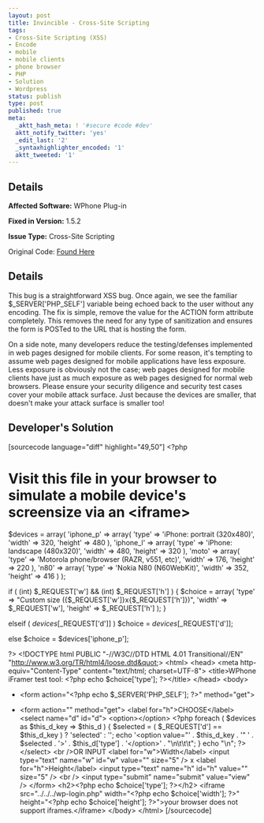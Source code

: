 ```yaml
---
layout: post
title: Invincible - Cross-Site Scripting
tags:
- Cross-Site Scripting (XSS)
- Encode
- mobile
- mobile clients
- phone browser
- PHP
- Solution
- Wordpress
status: publish
type: post
published: true
meta:
  _aktt_hash_meta: ! '#secure #code #dev'
  aktt_notify_twitter: 'yes'
  _edit_last: '2'
  _syntaxhighlighter_encoded: '1'
  aktt_tweeted: '1'
---
```

## Details
__Affected Software:__ WPhone Plug-in

__Fixed in Version:__  1.5.2

__Issue Type:__ Cross-Site Scripting

Original Code: <a href="http://spotthevuln.com/2011/03/invincible/">Found Here</a>
## Details
This bug is a straightforward XSS bug. Once again, we see the familiar $_SERVER['PHP_SELF'] variable being echoed back to the user without any encoding. The fix is simple, remove the value for the ACTION form attribute completely. This removes the need for any type of sanitization and ensures the form is POSTed to the URL that is hosting the form.

On a side note, many developers reduce the testing/defenses implemented in web pages designed for mobile clients. For some reason, it's tempting to assume web pages designed for mobile applications have less exposure. Less exposure is obviously not the case; web pages designed for mobile clients have just as much exposure as web pages designed for normal web browsers. Please ensure your security diligence and security test cases cover your mobile attack surface. Just because the devices are smaller, that doesn't make your attack surface is smaller too!

## Developer's Solution
[sourcecode language="diff" highlight="49,50"]
&lt;?php

# Visit this file in your browser to simulate a mobile device's screensize via an &lt;iframe&gt;

$devices = array(
	'iphone_p' =&gt; array(
		'type'   =&gt; 'iPhone: portrait (320x480)',
		'width'  =&gt; 320,
		'height' =&gt; 480
	),
	'iphone_l' =&gt; array(
		'type'   =&gt; 'iPhone: landscape (480x320)',
		'width'  =&gt; 480,
		'height' =&gt; 320
	),
	'moto'	   =&gt; array(
		'type'   =&gt; 'Motorola phone/browser (RAZR, v551, etc)',
		'width'  =&gt; 176,
		'height' =&gt; 220
	),
	'n80'	   =&gt; array(
		'type'   =&gt; 'Nokia N80 (N60WebKit)',
		'width'  =&gt; 352,
		'height' =&gt; 416
	)
);

if ( (int) $_REQUEST['w'] &amp;&amp; (int) $_REQUEST['h'] ) {
	$choice = array(
		'type'   =&gt; &quot;Custom size ({$_REQUEST['w']}x{$_REQUEST['h']})&quot;,
		'width'  =&gt; $_REQUEST['w'],
		'height' =&gt; $_REQUEST['h']
	);
}

elseif ( $devices[$_REQUEST['d']] )
	$choice = $devices[$_REQUEST['d']];

else $choice = $devices['iphone_p'];

?&gt;
&lt;!DOCTYPE html PUBLIC &quot;-//W3C//DTD HTML 4.01 Transitional//EN&quot; &quot;http://www.w3.org/TR/html4/loose.dtd&quot;&gt;
&lt;html&gt;
&lt;head&gt;
	&lt;meta http-equiv=&quot;Content-Type&quot; content=&quot;text/html; charset=UTF-8&quot;&gt;
	&lt;title&gt;WPhone iFramer test tool: &lt;?php echo $choice['type']; ?&gt;&lt;/title&gt;
&lt;/head&gt;
&lt;body&gt;
-	&lt;form action=&quot;&lt;?php echo $_SERVER['PHP_SELF']; ?&gt;&quot; method=&quot;get&quot;&gt;
+   &lt;form action=&quot;&quot; method=&quot;get&quot;&gt;
		&lt;label for=&quot;h&quot;&gt;CHOOSE&lt;/label&gt;
		&lt;select name=&quot;d&quot; id=&quot;d&quot;&gt;
			&lt;option&gt;&lt;/option&gt;
&lt;?php
			foreach ( $devices as $this_d_key =&gt; $this_d ) {
				$selected = ( $_REQUEST['d'] == $this_d_key ) ? 'selected' : '';
				echo '&lt;option value=&quot;' . $this_d_key . '&quot; ' . $selected . '&gt;' . $this_d['type'] . '&lt;/option&gt;' . &quot;\n\t\t\t&quot;;
			}
			echo &quot;\n&quot;;
?&gt;
		&lt;/select&gt;
		&lt;br /&gt;OR INPUT
		&lt;label for=&quot;w&quot;&gt;Width&lt;/label&gt;
		&lt;input type=&quot;text&quot; name=&quot;w&quot; id=&quot;w&quot; value=&quot;&quot; size=&quot;5&quot; /&gt;
		x
		&lt;label for=&quot;h&quot;&gt;Height&lt;/label&gt;
		&lt;input type=&quot;text&quot; name=&quot;h&quot; id=&quot;h&quot; value=&quot;&quot; size=&quot;5&quot; /&gt;
		&lt;br /&gt;
		&lt;input type=&quot;submit&quot; name=&quot;submit&quot; value=&quot;view&quot; /&gt;
	&lt;/form&gt;
	&lt;h2&gt;&lt;?php echo $choice['type']; ?&gt;&lt;/h2&gt;
	&lt;iframe src=&quot;../../../wp-login.php&quot; width=&quot;&lt;?php echo $choice['width']; ?&gt;&quot; height=&quot;&lt;?php echo $choice['height']; ?&gt;&quot;&gt;your browser does not support iframes.&lt;/iframe&gt;
&lt;/body&gt;
&lt;/html&gt;
[/sourcecode]
